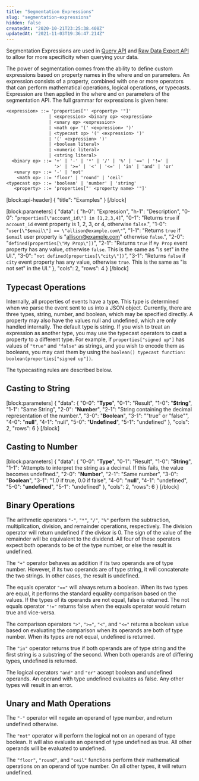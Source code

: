 ```yaml
---
title: "Segmentation Expressions"
slug: "segmentation-expressions"
hidden: false
createdAt: "2020-10-21T23:25:38.408Z"
updatedAt: "2021-11-03T19:36:47.214Z"
---
```

Segmentation Expressions are used in [Query API](ref:query-api) and [Raw Data Export API](raw-data-export-api) to allow for more specificity when querying your data.

The power of segmentation comes from the ability to define custom expressions based on property names in the where and on parameters. An expression consists of a property, combined with one or more operators that can perform mathematical operations, logical operations, or typecasts. Expression are then applied in the where and on parameters of the segmentation API. The full grammar for expressions is given here:
```txt
<expression> ::= 'properties["' <property> '"]'
                | <expression> <binary op> <expression>
                | <unary op> <expression>
                | <math op> '(' <expression> ')'
                | <typecast op> '(' <expression> ')'
                | '(' <expression> ')'
                | <boolean literal>
                | <numeric literal>
                | <string literal>
  <binary op> ::= '+' | '-' | '*' | '/' | '%' | '==' | '!=' |
                  '>' | '>=' | '<' | '<=' | 'in' | 'and' | 'or'
   <unary op> ::= '-' | 'not'
    <math op> ::= 'floor' | 'round' | 'ceil'
<typecast op> ::= 'boolean' | 'number' | 'string'
   <property> ::= 'properties["' <property name> '"]'
```

[block:api-header]
{
  "title": "Examples"
}
[/block]

[block:parameters]
{
  "data": {
    "h-0": "Expression",
    "h-1": "Description",
    "0-0": "`properties[\"account_id\"] in [1,2,3,4]`",
    "0-1": "Returns `true` if `account_id` event property is 1, 2, 3, or 4, otherwise `false`.",
    "1-0": "`user[\"$email\"] == \"allison@example.com\"`",
    "1-1": "Returns `true` if `$email` user property is \"allison@example.com\" otherwise `false`.",
    "2-0": "`defined(properties[\"My Prop\"])`",
    "2-1": "Returns `true` if `My Prop` event property has any value, otherwise `false`. This is the same as \"is set\" in the UI.",
    "3-0": "`not defined(properties[\"city\"])`",
    "3-1": "Returns `false` if `city` event property has any value, otherwise `true`. This is the same as \"is not set\" in the UI."
  },
  "cols": 2,
  "rows": 4
}
[/block]
## Typecast Operations

Internally, all properties of events have a type. This type is determined when we parse the event sent to us into a JSON object. Currently, there are three types, string, number, and boolean, which may be specified directly. A property may also have the values null and undefined, which are only handled internally. The default type is string. If you wish to treat an expression as another type, you may use the typecast operators to cast a property to a different type. For example, if `properties["signed up"]` has values of `"true"` and `"false"` as strings, and you wish to encode them as booleans, you may cast them by using the `boolean() typecast function: boolean(properties["signed up"])`.

The typecasting rules are described below.

## Casting to String
[block:parameters]
{
  "data": {
    "0-0": "**Type**",
    "0-1": "Result",
    "1-0": "**String**",
    "1-1": "Same String",
    "2-0": "**Number**",
    "2-1": "String containing the decimal representation of the number.",
    "3-0": "**Boolean**",
    "3-1": "\"true\" or \"false\"",
    "4-0": "**null**",
    "4-1": "null",
    "5-0": "**Undefined**",
    "5-1": "undefined"
  },
  "cols": 2,
  "rows": 6
}
[/block]
## Casting to Number
[block:parameters]
{
  "data": {
    "0-0": "**Type**",
    "0-1": "Result",
    "1-0": "**String**",
    "1-1": "Attempts to interpret the string as a decimal. If this fails, the value becomes undefined.",
    "2-0": "**Number**",
    "2-1": "Same number",
    "3-0": "**Boolean**",
    "3-1": "1.0 if true, 0.0 if false",
    "4-0": "**null**",
    "4-1": "undefined",
    "5-0": "**undefined**",
    "5-1": "undefined"
  },
  "cols": 2,
  "rows": 6
}
[/block]
## Binary Operations

The arithmetic operators `"-"`, `"*"`, `"/"`, `"%"` perform the subtraction, multiplication, division, and remainder operations, respectively. The division operator will return undefined if the divisor is 0. The sign of the value of the remainder will be equivalent to the dividend. All four of these operators expect both operands to be of the type number, or else the result is undefined.

The `"+"` operator behaves as addition if its two operands are of type number. However, if its two operands are of type string, it will concatenate the two strings. In other cases, the result is undefined.

The equals operator `"=="` will always return a boolean. When its two types are equal, it performs the standard equality comparison based on the values. If the types of its operands are not equal, false is returned. The not equals operator `"!="` returns false when the equals operator would return true and vice-versa.

The comparison operators `">"`, `">="`, `"<"`, and `"<="` returns a boolean value based on evaluating the comparison when its operands are both of type number. When its types are not equal, undefined is returned.

The `"in"` operator returns true if both operands are of type string and the first string is a substring of the second. When both operands are of differing types, undefined is returned.

The logical operators `"and"` and `"or"` accept boolean and undefined operands. An operand with type undefined evaluates as false. Any other types will result in an error.

## Unary and Math Operations

The `"-"` operator will negate an operand of type number, and return undefined otherwise.

The `"not"` operator will perform the logical not on an operand of type boolean. It will also evaluate an operand of type undefined as true. All other operands will be evaluated to undefined.

The `"floor"`, `"round"`, and `"ceil"` functions perform their mathematical operations on an operand of type number. On all other types, it will return undefined.